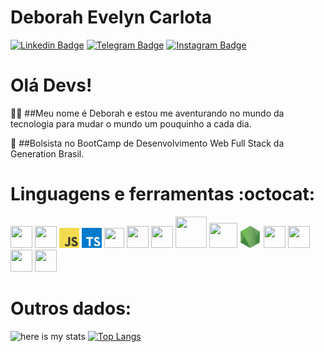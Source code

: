 

# Deborah Evelyn Carlota 

[![Linkedin Badge](https://img.shields.io/badge/-LinkedIn-blue?style=flat-square&logo=Linkedin&logoColor=white&link=https://www.linkedin.com/in/ivan-carlota/)](https://www.linkedin.com/in/deborah-evelyn-carlota-584366a1/)
[![Telegram Badge](https://img.shields.io/badge/-Telegram-1ca0f1?style=flat-square&labelColor=1ca0f1&logo=telegram&logoColor=white&link=https://t.me/Ivan_Jr777)](https://t.me/@deborahevelynC)
[![Instagram Badge](https://img.shields.io/badge/-Instagram-C13584?style=flat-square&labelColor=C13584&logo=instagram&logoColor=white&link=https://www.instagram.com/debyevelyn/)](https://www.instagram.com/debyevelyn/)


# Olá Devs! 

👩‍💻 ##Meu nome é Deborah e estou me aventurando no mundo da tecnologia para mudar o mundo um pouquinho a cada dia.

🎯 ##Bolsista no BootCamp de Desenvolvimento Web Full Stack da Generation Brasil.





# Linguagens e ferramentas :octocat:


<code><img width="35" height="35" src="https://i.imgur.com/6GBUa7w.jpg"></code>
<code><img width="35" height="35" src="https://i.imgur.com/rYrptoI.jpg"></code>
<code><img width="32" height="32" src="https://raw.githubusercontent.com/github/explore/80688e429a7d4ef2fca1e82350fe8e3517d3494d/topics/javascript/javascript.png"></code>
<code><img width="32" height="32" src="https://raw.githubusercontent.com/github/explore/80688e429a7d4ef2fca1e82350fe8e3517d3494d/topics/typescript/typescript.png"></code>
<code><img width="32" height="32" src="https://i.imgur.com/yYp3kb9.png"></code>
<code><img width="35" height="35" src="https://i.imgur.com/4ukQmuf.jpgng"></code>
<code><img width="35" height="35" src="https://i.imgur.com/uW8XlJV.png"></code>
<code><img width="50" height="50" src="https://i.imgur.com/RNP1M7t.jpg"></code>
<code><img width="45" height="40" src="https://i.imgur.com/Nf9tdvp.jpg"></code>
<code><img width="35" height="35" src="https://raw.githubusercontent.com/github/explore/80688e429a7d4ef2fca1e82350fe8e3517d3494d/topics/nodejs/nodejs.png"></code>
<code><img width="35" height="35" src="https://i.imgur.com/9wklHL4.png"></code>
<code><img width="35" height="35" src="https://i.imgur.com/4ukQmuf.jpgng"></code>
<code><img width="35" height="35" src="https://i.imgur.com/8oFBDpq.png"></code>
<code><img width="35" height="35" src="https://i.imgur.com/uW8XlJV.png"></code>








# Outros dados:

![here is my stats](https://github-readme-stats.vercel.app/api?username=DeborahEvelyn&show_icons=true&hide_border=true)  [![Top Langs](https://github-readme-stats.vercel.app/api/top-langs/?username=DeborahEvelyn&layout=compact)](https://github.com/DeborahEvelyn/github-readme-stats)



